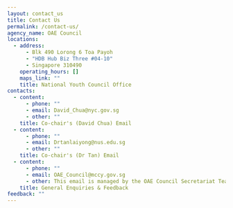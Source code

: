 ```yaml
---
layout: contact_us
title: Contact Us
permalink: /contact-us/
agency_name: OAE Council
locations:
  - address:
      - Blk 490 Lorong 6 Toa Payoh
      - "HDB Hub Biz Three #04-10"
      - Singapore 310490
    operating_hours: []
    maps_link: ""
    title: National Youth Council Office
contacts:
  - content:
      - phone: ""
      - email: David_Chua@nyc.gov.sg
      - other: ""
    title: Co-chair's (David Chua) Email
  - content:
      - phone: ""
      - email: Drtanlaiyong@nus.edu.sg
      - other: ""
    title: Co-chair's (Dr Tan) Email
  - content:
      - phone: ""
      - email: OAE_Council@mccy.gov.sg
      - other: This email is managed by the OAE Council Secretariat Team
    title: General Enquiries & Feedback
feedback: ""
---
```

